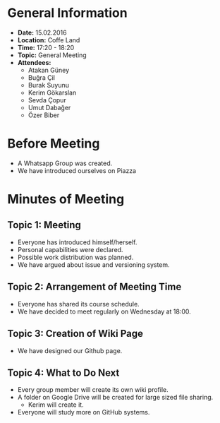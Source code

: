 # General Information

* **Date:** 15.02.2016
* **Location:** Coffe Land
* **Time:** 17:20 - 18:20
* **Topic:** General Meeting
* **Attendees:**
  * Atakan Güney
  * Buğra Çil
  * Burak Suyunu
  * Kerim Gökarslan
  * Sevda Çopur
  * Umut Dabağer
  * Özer Biber

# Before Meeting

* A Whatsapp Group was created. 
* We have introduced ourselves on Piazza

# Minutes of Meeting

## Topic 1: Meeting
* Everyone has introduced himself/herself.
* Personal capabilities were declared.
* Possible work distribution was planned.
* We have argued about issue and versioning system.

## Topic 2: Arrangement of Meeting Time
* Everyone has shared its course schedule.
* We have decided to meet regularly on Wednesday at 18:00.

## Topic 3: Creation of Wiki Page
* We have designed our Github page.

## Topic 4: What to Do Next
* Every group member will create its own wiki profile.
* A folder on Google Drive will be created for large sized file sharing.
  * Kerim will create it.
* Everyone will study more on GitHub systems.
